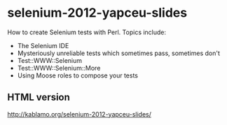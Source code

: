 selenium-2012-yapceu-slides
===========================

How to create Selenium tests with Perl.  Topics include:

- The Selenium IDE
- Mysteriously unreliable tests which sometimes pass, sometimes don't
- Test::WWW::Selenium
- Test::WWW::Selenium::More
- Using Moose roles to compose your tests

HTML version
------------
http://kablamo.org/selenium-2012-yapceu-slides/

